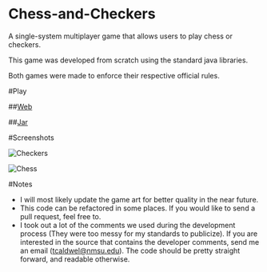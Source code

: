 Chess-and-Checkers
==================

A single-system multiplayer game that allows users to play chess or checkers.

This game was developed from scratch using the standard java libraries.

Both games were made to enforce their respective official rules.

#Play

##[Web](taycaldwell.org/CCApplet.html)

##[Jar](https://dl.dropboxusercontent.com/s/vhwd8rp07ftnrpg/chess-checkers-game.jar?dl=1&token_hash=AAE4530I8JEuQoYMaTDrkMpiVhZ6770y_z78JTVlsktAMg)

#Screenshots

![Checkers](http://i.imgur.com/w9gigAL.png)


![Chess](http://i.imgur.com/zsVKUOo.png)

#Notes
- I will most likely update the game art for better quality in the near future.
- This code can be refactored in some places. If you would like to send a pull request, feel free to.
- I took out a lot of the comments we used during the development process (They were too messy for my standards to publicize). If you are interested in the source that contains the developer comments, send me an email (tcaldwel@nmsu.edu). The code should be pretty straight forward, and readable otherwise.



